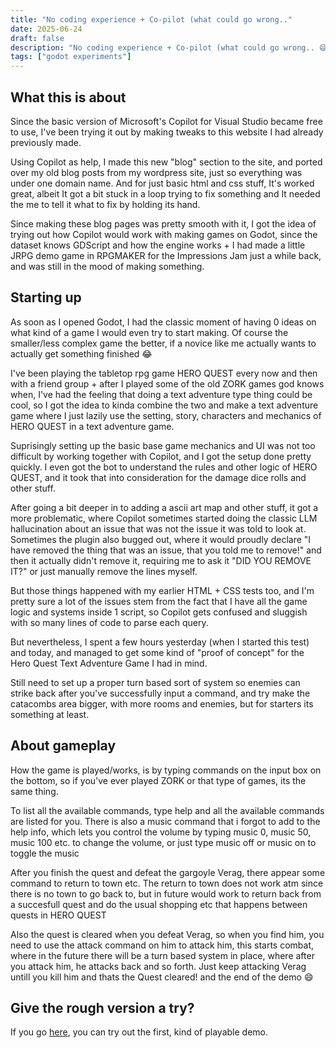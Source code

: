 ```yaml
---
title: "No coding experience + Co-pilot (what could go wrong.."
date: 2025-06-24
draft: false
description: "No coding experience + Co-pilot (what could go wrong.. 😅"
tags: ["godot experiments"]
---
```

## What this is about

Since the basic version of Microsoft's Copilot for Visual Studio became free to use, I've been trying it out by making tweaks to this website I had already previously made.

Using Copilot as help, I made this new "blog" section to the site, and ported over my old blog posts from my wordpress site, just so everything was under one domain name. And for just basic html and css stuff, It's worked great, albeit It got a bit stuck in a loop trying to fix something and It needed the me to tell it what to fix by holding its hand.

Since making these blog pages was pretty smooth with it, I got the idea of trying out how Copilot would work with making games on Godot, since the dataset knows GDScript and how the engine works + I had made a little JRPG demo game in RPGMAKER for the Impressions Jam just a while back, and was still in the mood of making something.

## Starting up

As soon as I opened Godot, I had the classic moment of having 0 ideas on what kind of a game I would even try to start making. Of course the smaller/less complex game the better, if a novice like me actually wants to actually get something finished 😂

I've been playing the tabletop rpg game HERO QUEST every now and then with a friend group + after I played some of the old ZORK games god knows when, I've had the feeling that doing a text adventure type thing could be cool, so I got the idea to kinda combine the two and make a text adventure game where I just lazily use the setting, story, characters and mechanics of HERO QUEST in a text adventure game.

Suprisingly setting up the basic base game mechanics and UI was not too difficult by working together with Copilot, and I got the setup done pretty quickly. I even got the bot to understand the rules and other logic of HERO QUEST, and it took that into consideration for the damage dice rolls and other stuff.

After going a bit deeper in to adding a ascii art map and other stuff, it got a more problematic, where Copilot sometimes started doing the classic LLM hallucination about an issue that was not the issue it was told to look at. Sometimes the plugin also bugged out, where it would proudly declare "I have removed the thing that was an issue, that you told me to remove!" and then it actually didn't remove it, requiring me to ask it "DID YOU REMOVE IT?" or just manually remove the lines myself.

But those things happened with my earlier HTML + CSS tests too, and I'm pretty sure a lot of the issues stem from the fact that I have all the game logic and systems inside 1 script, so Copilot gets confused and sluggish with so many lines of code to parse each query.

But nevertheless, I spent a few hours yesterday (when I started this test) and today, and managed to get some kind of "proof of concept" for the Hero Quest Text Adventure Game I had in mind.

Still need to set up a proper turn based sort of system so enemies can strike back after you've successfully input a command, and try make the catacombs area bigger, with more rooms and enemies, but for starters its something at least.

## About gameplay

How the game is played/works, is by typing commands on the input box on the bottom, so if you've ever played ZORK or that type of games, its the same thing.

To list all the available commands, type help and all the available commands are listed for you. There is also a music command that i forgot to add to the help info, which lets you control the volume by typing music 0, music 50, music 100 etc. to change the volume, or just type music off or music on to toggle the music

After you finish the quest and defeat the gargoyle Verag, there appear some command to return to town etc. The return to town does not work atm since there is no town to go back to, but in future would work to return back from a succesfull quest and do the usual shopping etc that happens between quests in HERO QUEST

Also the quest is cleared when you defeat Verag, so when you find him, you need to use the attack command on him to attack him, this starts combat, where in the future there will be a turn based system in place, where after you attack him, he attacks back and so forth. Just keep attacking Verag untill you kill him and thats the Quest cleared! and the end of the demo 😄

## Give the rough version a try?

If you go [here](https://eetusuikkanen.github.io/cargoquest/Endevour.html), you can try out the first, kind of playable demo. 
	

    